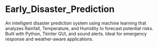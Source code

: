 # Early_Disaster_Prediction
An intelligent disaster prediction system using machine learning that analyzes Rainfall, Temperature, and Humidity to forecast potential risks. Built with Python, Tkinter GUI, and sound alerts. Ideal for emergency response and weather-aware applications.
